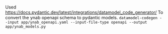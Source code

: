 Used https://docs.pydantic.dev/latest/integrations/datamodel_code_generator/
To convert the ynab openapi schema to pydantic models.
`datamodel-codegen --input app/ynab_openapi.yaml --input-file-type openapi --output app/ynab_models.py`
